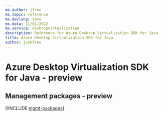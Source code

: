```yaml
---
ms.author: jfree
ms.topic: reference
ms.devlang: java
ms.data: 11/01/2022
ms.service: desktopvirtualization
description: Reference for Azure Desktop Virtualization SDK for Java
title: Azure Desktop Virtualization SDK for Java
author: joshfree
---
```

# Azure Desktop Virtualization SDK for Java - preview

## Management packages - preview
[!INCLUDE [mgmt-packages](desktop-virtualization-mgmt-index.md)]
